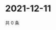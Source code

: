 # 2021-12-11

共 0 条

<!-- BEGIN WEIBO -->
<!-- 最后更新时间 Sat Dec 11 2021 04:09:29 GMT+0800 (China Standard Time) -->

<!-- END WEIBO -->
